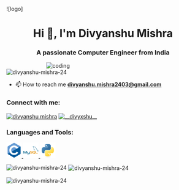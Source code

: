![logo]
<h1 align="center">Hi 👋, I'm Divyanshu Mishra</h1>
<h3 align="center">A passionate Computer Engineer from India</h3>
<img align="right" alt="coding" width="400" src="https://i.pinimg.com/originals/81/17/8b/81178b47a8598f0c81c4799f2cdd4057.gif">
<p align="left"> <img src="https://komarev.com/ghpvc/?username=divyanshu-mishra-24&label=Profile%20views&color=0e75b6&style=flat" alt="divyanshu-mishra-24" /> </p>

- 📫 How to reach me **divyanshu.mishra2403@gmail.com**

<h3 align="left">Connect with me:</h3>
<p align="left">
<a href="https://linkedin.com/in/divyanshu mishra" target="blank"><img align="center" src="https://raw.githubusercontent.com/rahuldkjain/github-profile-readme-generator/master/src/images/icons/Social/linked-in-alt.svg" alt="divyanshu mishra" height="30" width="40" /></a>
<a href="https://instagram.com/__divyxshu__" target="blank"><img align="center" src="https://raw.githubusercontent.com/rahuldkjain/github-profile-readme-generator/master/src/images/icons/Social/instagram.svg" alt="__divyxshu__" height="30" width="40" /></a>
</p>

<h3 align="left">Languages and Tools:</h3>
<p align="left"> <a href="https://www.cprogramming.com/" target="_blank" rel="noreferrer"> <img src="https://raw.githubusercontent.com/devicons/devicon/master/icons/c/c-original.svg" alt="c" width="40" height="40"/> </a> <a href="https://www.mysql.com/" target="_blank" rel="noreferrer"> <img src="https://raw.githubusercontent.com/devicons/devicon/master/icons/mysql/mysql-original-wordmark.svg" alt="mysql" width="40" height="40"/> </a> <a href="https://www.python.org" target="_blank" rel="noreferrer"> <img src="https://raw.githubusercontent.com/devicons/devicon/master/icons/python/python-original.svg" alt="python" width="40" height="40"/> </a> </p>

<p><img align="left" src="https://github-readme-stats.vercel.app/api/top-langs?username=divyanshu-mishra-24&show_icons=true&locale=en&layout=compact" alt="divyanshu-mishra-24" /></p>

<p>&nbsp;<img align="center" src="https://github-readme-stats.vercel.app/api?username=divyanshu-mishra-24&show_icons=true&locale=en" alt="divyanshu-mishra-24" /></p>

<p><img align="center" src="https://github-readme-streak-stats.herokuapp.com/?user=divyanshu-mishra-24&" alt="divyanshu-mishra-24" /></p>

